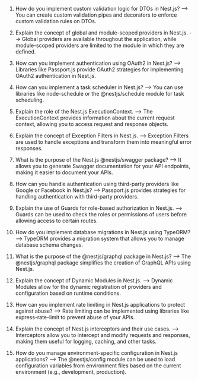 1. How do you implement custom validation logic for DTOs in Nest.js?
-->  You can create custom validation pipes and decorators to enforce custom validation rules on DTOs.

2. Explain the concept of global and module-scoped providers in Nest.js.
--> Global providers are available throughout the application, while module-scoped providers are limited to the module in which they are defined.

3. How can you implement authentication using OAuth2 in Nest.js?
--> Libraries like Passport.js provide OAuth2 strategies for implementing OAuth2 authentication in Nest.js.

4. How can you implement a task scheduler in Nest.js?
--> You can use libraries like node-schedule or the @nestjs/schedule module for task scheduling.

5. Explain the role of the Nest.js ExecutionContext.
--> The ExecutionContext provides information about the current request context, allowing you to access request and response objects.

6. Explain the concept of Exception Filters in Nest.js.
--> Exception Filters are used to handle exceptions and transform them into meaningful error responses.

7. What is the purpose of the Nest.js @nestjs/swagger package?
--> It allows you to generate Swagger documentation for your API endpoints, making it easier to document your APIs.

8. How can you handle authentication using third-party providers like Google or Facebook in Nest.js?
--> Passport.js provides strategies for handling authentication with third-party providers.

9. Explain the use of Guards for role-based authorization in Nest.js.
--> Guards can be used to check the roles or permissions of users before allowing access to certain routes.

10. How do you implement database migrations in Nest.js using TypeORM?
--> TypeORM provides a migration system that allows you to manage database schema changes.

11. What is the purpose of the @nestjs/graphql package in Nest.js?
--> The @nestjs/graphql package simplifies the creation of GraphQL APIs using Nest.js.

12. Explain the concept of Dynamic Modules in Nest.js.
--> Dynamic Modules allow for the dynamic registration of providers and configuration based on runtime conditions.

13. How can you implement rate limiting in Nest.js applications to protect against abuse?
--> Rate limiting can be implemented using libraries like express-rate-limit to prevent abuse of your APIs.

14. Explain the concept of Nest.js interceptors and their use cases.
--> Interceptors allow you to intercept and modify requests and responses, making them useful for logging, caching, and other tasks.

15. How do you manage environment-specific configuration in Nest.js applications?
--> The @nestjs/config module can be used to load configuration variables from environment files based on the current environment (e.g., development, production).
